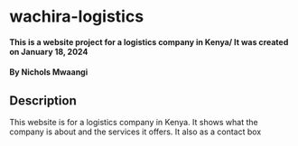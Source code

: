 # wachira-logistics
#### This is a website project for a logistics company in Kenya/ It was created on January 18, 2024
#### By Nichols Mwaangi
## Description
This website is for a logistics company in Kenya. It shows what the company is about and the services it offers. It also as a contact box
